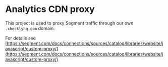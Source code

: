# Analytics CDN proxy

This project is used to proxy Segment traffic through our own `.checklyhq.com` domain.

For details see [https://segment.com/docs/connections/sources/catalog/libraries/website/javascript/custom-proxy/](https://segment.com/docs/connections/sources/catalog/libraries/website/javascript/custom-proxy/)
